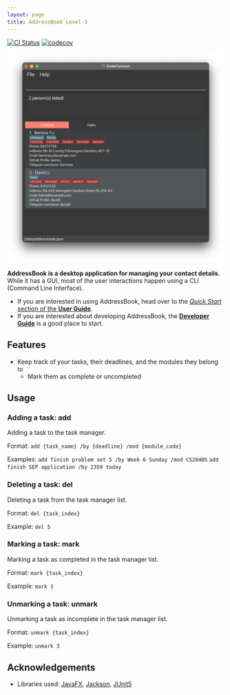 ```yaml
---
layout: page
title: AddressBook Level-3
---
```


[![CI Status](https://github.com/se-edu/addressbook-level3/workflows/Java%20CI/badge.svg)](https://github.com/se-edu/addressbook-level3/actions)
[![codecov](https://codecov.io/gh/se-edu/addressbook-level3/branch/master/graph/badge.svg)](https://codecov.io/gh/se-edu/addressbook-level3)

![Ui](images/Ui.png)

**AddressBook is a desktop application for managing your contact details.** While it has a GUI, most of the user interactions happen using a CLI (Command Line Interface).

* If you are interested in using AddressBook, head over to the [_Quick Start_ section of the **User Guide**](UserGuide.html#quick-start).
* If you are interested about developing AddressBook, the [**Developer Guide**](DeveloperGuide.html) is a good place to start.

## Features

* Keep track of your tasks, their deadlines, and the modules they belong to
  * Mark them as complete or uncompleted

## Usage

### Adding a task: add

Adding a task to the task manager.

Format:
`add {task_name} /by {deadline} /mod {module_code}`

Examples:
`add finish problem set 5 /by Week 6 Sunday /mod CS2040S`
`add finish SEP application /by 2359 today`

### Deleting a task: del

Deleting a task from the task manager list.

Format:
`del {task_index}`

Example:
`del 5`

### Marking a task: mark

Marking a task as completed in the task manager list.

Format:
`mark {task_index}`

Example:
`mark 3`

### Unmarking a task: unmark

Unmarking a task as incomplete in the task manager list.

Format:
`unmark {task_index}`

Example:
`unmark 3`

## Acknowledgements

* Libraries used: [JavaFX](https://openjfx.io/), [Jackson](https://github.com/FasterXML/jackson), [JUnit5](https://github.com/junit-team/junit5)
